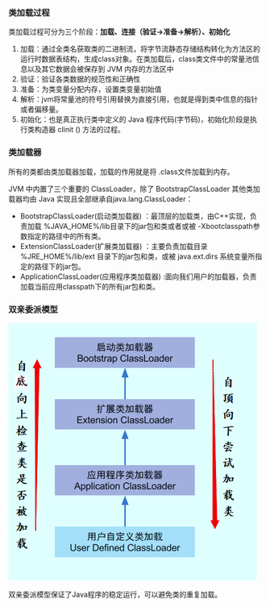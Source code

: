 ### 类加载过程
类加载过程可分为三个阶段：**加载、连接（验证->准备->解析）、初始化**   

1. 加载：通过全类名获取类的二进制流，将字节流静态存储结构转化为方法区的运行时数据表结构，生成class对象。在类加载后，class类文件中的常量池信息以及其它数据会被保存到 JVM 内存的方法区中
2. 验证：验证各类数据的规范性和正确性
3. 准备：为类变量分配内存，设置类变量初始值
4. 解析：jvm将常量池的符号引用替换为直接引用，也就是得到类中信息的指针或者偏移量。
5. 初始化：也是真正执行类中定义的 Java 程序代码(字节码)，初始化阶段是执行类构造器  clinit  () 方法的过程。

### 类加载器
所有的类都由类加载器加载，加载的作用就是将 .class文件加载到内存。  

JVM 中内置了三个重要的 ClassLoader，除了 BootstrapClassLoader 其他类加载器均由 Java 实现且全部继承自java.lang.ClassLoader：
* BootstrapClassLoader(启动类加载器) ：最顶层的加载类，由C++实现，负责加载 %JAVA_HOME%/lib目录下的jar包和类或者或被 -Xbootclasspath参数指定的路径中的所有类。
* ExtensionClassLoader(扩展类加载器) ：主要负责加载目录 %JRE_HOME%/lib/ext 目录下的jar包和类，或被 java.ext.dirs 系统变量所指定的路径下的jar包。
* ApplicationClassLoader(应用程序类加载器) :面向我们用户的加载器，负责加载当前应用classpath下的所有jar包和类。
### 双亲委派模型
![image](https://github.com/islongfei/Blog/blob/master/images/%E7%B1%BB%E5%8A%A0%E8%BD%BD%E5%99%A8.png)  

双亲委派模型保证了Java程序的稳定运行，可以避免类的重复加载。
